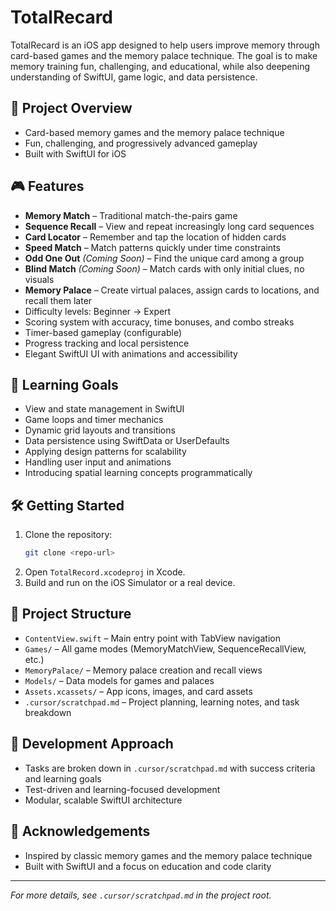 # TotalRecard

TotalRecard is an iOS app designed to help users improve memory through card-based games and the memory palace technique. The goal is to make memory training fun, challenging, and educational, while also deepening understanding of SwiftUI, game logic, and data persistence.

## 🚀 Project Overview
- Card-based memory games and the memory palace technique
- Fun, challenging, and progressively advanced gameplay
- Built with SwiftUI for iOS

## 🎮 Features
- **Memory Match** – Traditional match-the-pairs game
- **Sequence Recall** – View and repeat increasingly long card sequences
- **Card Locator** – Remember and tap the location of hidden cards
- **Speed Match** – Match patterns quickly under time constraints
- **Odd One Out** *(Coming Soon)* – Find the unique card among a group
- **Blind Match** *(Coming Soon)* – Match cards with only initial clues, no visuals
- **Memory Palace** – Create virtual palaces, assign cards to locations, and recall them later
- Difficulty levels: Beginner → Expert
- Scoring system with accuracy, time bonuses, and combo streaks
- Timer-based gameplay (configurable)
- Progress tracking and local persistence
- Elegant SwiftUI UI with animations and accessibility

## 🎯 Learning Goals
- View and state management in SwiftUI
- Game loops and timer mechanics
- Dynamic grid layouts and transitions
- Data persistence using SwiftData or UserDefaults
- Applying design patterns for scalability
- Handling user input and animations
- Introducing spatial learning concepts programmatically

## 🛠️ Getting Started
1. Clone the repository:
   ```bash
   git clone <repo-url>
   ```
2. Open `TotalRecord.xcodeproj` in Xcode.
3. Build and run on the iOS Simulator or a real device.

## 📁 Project Structure
- `ContentView.swift` – Main entry point with TabView navigation
- `Games/` – All game modes (MemoryMatchView, SequenceRecallView, etc.)
- `MemoryPalace/` – Memory palace creation and recall views
- `Models/` – Data models for games and palaces
- `Assets.xcassets/` – App icons, images, and card assets
- `.cursor/scratchpad.md` – Project planning, learning notes, and task breakdown

## 📝 Development Approach
- Tasks are broken down in `.cursor/scratchpad.md` with success criteria and learning goals
- Test-driven and learning-focused development
- Modular, scalable SwiftUI architecture

## 🙏 Acknowledgements
- Inspired by classic memory games and the memory palace technique
- Built with SwiftUI and a focus on education and code clarity

---

*For more details, see `.cursor/scratchpad.md` in the project root.* 